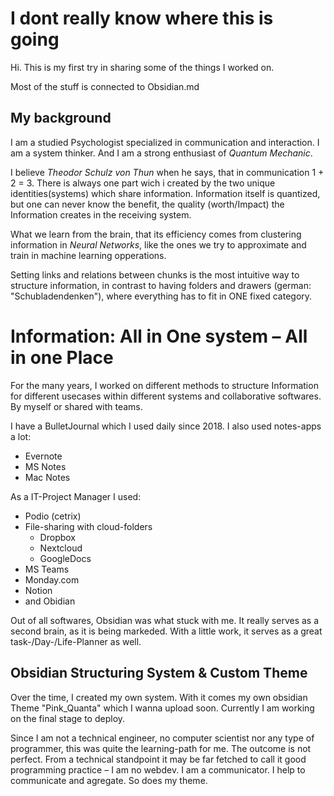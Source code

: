 # I dont really know where this is going

Hi. This is my first try in sharing some of the things I worked on.

Most of the stuff is connected to Obsidian.md

## My background

I am a  studied Psychologist specialized in communication and interaction. I am a system thinker. 
And I am a strong enthusiast of _Quantum Mechanic_.

I believe *Theodor Schulz von Thun* when he says, that in communication 1 + 2 = 3.
There is always one part wich i created by the two unique identities(systems) which share information. Information itself is quantized, but one can never know the benefit, the quality (worth/Impact) the Information creates in the receiving system.

What we learn from the brain, that its efficiency comes from clustering information in *Neural Networks*, like the ones we try to approximate and train in machine learning opperations.

Setting links and relations between chunks is the most intuitive way to structure information, in contrast to having folders and drawers (german: "Schubladendenken"), where everything has to fit in ONE fixed category.



# Information: All in One system – All in one Place

For the many years, I worked on different methods to structure Information for different usecases within different systems and collaborative softwares. By myself or shared with teams.


I have a BulletJournal which I used daily since 2018. I also used notes-apps a lot:
- Evernote
- MS Notes
- Mac Notes

As a IT-Project Manager I used:
- Podio (cetrix)
- File-sharing with cloud-folders
	- Dropbox
	- Nextcloud
	- GoogleDocs
- MS Teams
- Monday.com
- Notion
- and Obidian


Out of all softwares, Obsidian was what stuck with me. It really serves as a second brain, as it is being markeded. With a little work, it serves as a great task-/Day-/Life-Planner as well.

## Obsidian Structuring System & Custom Theme 

Over the time, I created my own system. With it comes my own obsidian Theme "Pink_Quanta" which I wanna upload soon. Currently I am working on the final stage to deploy. 

Since I am not a technical engineer, no computer scientist nor any type of programmer, this was quite the learning-path for me.
The outcome is not perfect. From a technical standpoint it may be far fetched to call it good programming practice – I am no webdev. 
I am a communicator. I help to communicate and agregate. So does my theme.

